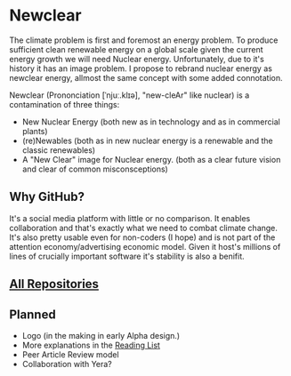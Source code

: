 # Newclear
The climate problem is first and foremost an energy problem. To produce sufficient clean renewable energy on a global scale given the current energy growth we will need Nuclear energy. Unfortunately, due to it's history it has an image problem. I propose to rebrand nuclear energy as newclear energy, allmost the same concept with some added connotation.

Newclear (Prononciation [ˈnjuː.klɪə], "new-cleAr" like nuclear) is a contamination of three things:

- New Nuclear Energy (both new as in technology and as in commercial plants)
- (re)Newables (both as in new nuclear energy is a renewable and the classic renewables)
- A "New Clear" image for Nuclear energy. (both as a clear future vision and clear of common misconsceptions)

## Why GitHub?

It's a social media platform with little or no comparison. It enables collaboration and that's exactly what we need to combat climate change. It's also pretty usable even for non-coders (I hope) and is not part of the attention economy/advertising economic model. Given it host's millions of lines of crucially important software it's stability is also a benifit.

## [All Repositories](https://github.com/newclearenergy/)

## Planned

- Logo (in the making in early Alpha design.)
- More explanations in the [Reading List](https://github.com/newclearenergy/readinglist)
- Peer Article Review model
- Collaboration with Yera?
